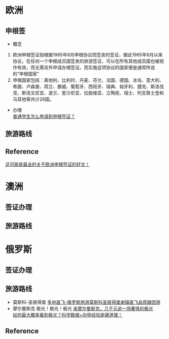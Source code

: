# 欧洲
## 申根签
- 概念
1. 欧洲申根签证指根据1985年6月申根协议而签发的签证，据此1985年6月以来协议，在任何一个申根成员国签发的旅游签证，可以在所有其他成员国也被视作有效，而无需另外申请办理签证。而实施这项协议的国家便是通常所说的“申根国家”
2. 申根国家包括：奥地利、比利时、丹麦、芬兰、法国、德国、冰岛、意大利、希腊、卢森堡、荷兰、挪威、葡萄牙、西班牙、瑞典、匈牙利、捷克、斯洛伐克、斯洛文尼亚、波兰、爱沙尼亚、拉脱维亚、立陶宛、瑞士、列支敦士登和马耳他等共计26国。
- 办理<br>
[普通学生怎么申请到申根签证？](https://www.zhihu.com/question/26785108)

## 旅游路线

## Reference
[这可能是最全的关于欧洲申根签证的好文！](https://www.douban.com/note/651926347/?from=tag)

# 澳洲
## 签证办理
## 旅游路线

# 俄罗斯

## 签证办理

## 旅游路线
- 莫斯科-圣彼得堡
[多地直飞-俄罗斯旅游莫斯科圣彼得堡谢镇直飞品质跟团游](https://traveldetail.fliggy.com/item.htm?spm=181.11197625.4973973.1.5a6f4a0au8Phrd&id=564897173782)
- 摩尔曼斯克
极光！极光！极光
[来摩尔曼斯克，几千元追一场奢侈的极光](http://www.mafengwo.cn/gonglve/ziyouxing/52592.html)<br>
[如何最大概率看到极光？科学数据+向导经验是硬道理！](http://www.mafengwo.cn/gonglve/ziyouxing/22900.html)<br>

## Reference
